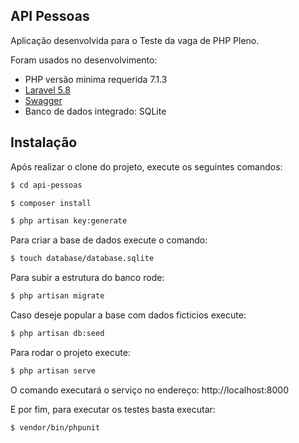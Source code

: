
## API Pessoas

Aplicação desenvolvida para o Teste da vaga de PHP Pleno.

Foram usados no desenvolvimento: 
- PHP versão minima requerida 7.1.3
- [Laravel 5.8](https://laravel.com/)
- [Swagger](https://github.com/DarkaOnLine/L5-Swagger)
- Banco de dados integrado: SQLite

## Instalação

Após realizar o clone do projeto, execute os seguintes comandos:


```bash
$ cd api-pessoas
```
```bash
$ composer install
```

```bash
$ php artisan key:generate
```

Para criar a base de dados execute o comando:

```bash
$ touch database/database.sqlite
```

Para subir a estrutura do banco rode:
```bash
$ php artisan migrate
```

Caso deseje popular a base com dados ficticios execute:
```bash
$ php artisan db:seed
```

Para rodar o projeto execute:
```bash
$ php artisan serve
```

O comando executará o serviço no endereço: http://localhost:8000

E por fim, para executar os testes basta executar:
```bash
$ vendor/bin/phpunit
```
